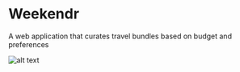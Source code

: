 # Weekendr
A web application that curates travel bundles based on budget and preferences

![alt text](https://github.com/Weekendr/Weekendr/blob/dev/client/assets/images/weekendr_wireframe.jpg)
